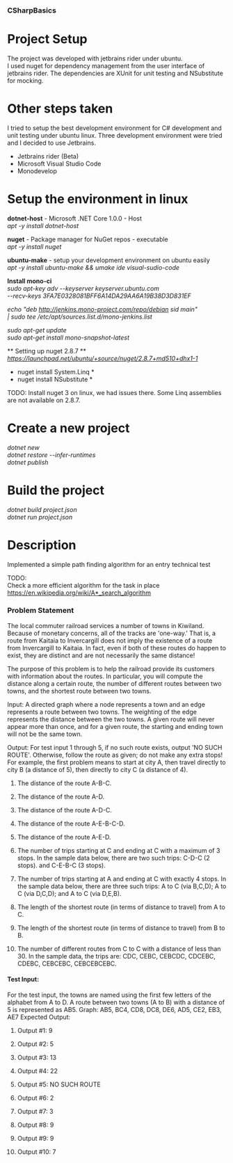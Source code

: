 ### CSharpBasics

# Project Setup
The project was developed with jetbrains rider under ubuntu.   
I used nuget for dependency management from the user interface of jetbrains rider.
The dependencies are XUnit for unit testing and NSubstitute for mocking.
  
# Other steps taken
I tried to setup the best development environment for C# development and unit testing under ubuntu linux.
Three development environment were tried and I decided to use Jetbrains.
* Jetbrains rider (Beta)
* Microsoft Visual Studio Code
* Monodevelop

# Setup the environment in linux

**dotnet-host** - Microsoft .NET Core 1.0.0 - Host  
 *apt -y install dotnet-host*

**nuget** - Package manager for NuGet repos - executable  
*apt -y install nuget*

**ubuntu-make** - setup your development environment on ubuntu easily  
*apt -y install ubuntu-make && umake ide visual-sudio-code*

**Install mono-ci**  
*sudo apt-key adv --keyserver keyserver.ubuntu.com  
 --recv-keys 3FA7E0328081BFF6A14DA29AA6A19B38D3D831EF*    
 
*echo "deb http://jenkins.mono-project.com/repo/debian sid main"  
 | sudo tee /etc/apt/sources.list.d/mono-jenkins.list*  
 
*sudo apt-get update*  
*sudo apt-get install mono-snapshot-latest* 

** Setting up nuget 2.8.7 ** 
*https://launchpad.net/ubuntu/+source/nuget/2.8.7+md510+dhx1-1*  

* nuget install System.Linq * 
* nuget install NSubstitute * 

TODO: Install nuget 3 on linux, we had issues there. Some Linq assemblies are not available on 2.8.7.

# Create a new project
*dotnet new*  
*dotnet restore --infer-runtimes*  
*dotnet publish*  

# Build the project
*dotnet build project.json*  
*dotnet run project.json*  

# Description

Implemented a simple path finding algorithm for an entry technical test

TODO:  
Check a more efficient algorithm for the task in place 
 https://en.wikipedia.org/wiki/A*_search_algorithm

### Problem Statement

The local commuter railroad services a number of towns in Kiwiland.  Because of monetary concerns, all of the tracks are 'one-way.'  That is, a route from Kaitaia to Invercargill does not imply the existence of a route from Invercargill to Kaitaia.  In fact, even if both of these routes do happen to exist, they are distinct and are not necessarily the same distance! 
 
The purpose of this problem is to help the railroad provide its customers with information about the routes.  In particular, you will compute the distance along a certain route, the number of different routes between two towns, and the shortest route between two towns. 
 
Input:  A directed graph where a node represents a town and an edge represents a route between two towns.  The weighting of the edge represents the distance between the two towns.  A given route will never appear more than once, and for a given route, the starting and ending town will not be the same town. 
 
Output: For test input 1 through 5, if no such route exists, output 'NO SUCH ROUTE'.  Otherwise, follow the route as given; do not make any extra stops!  For example, the first problem means to start at city A, then travel directly to city B (a distance of 5), then directly to city C (a distance of 4). 

1. The distance of the route A-B-C. 

2. The distance of the route A-D. 

3. The distance of the route A-D-C. 

4. The distance of the route A-E-B-C-D. 

5. The distance of the route A-E-D. 

6. The number of trips starting at C and ending at C with a maximum of 3 stops.  In the sample data below, there are two such trips: C-D-C (2 stops). and C-E-B-C (3 stops). 
7. The number of trips starting at A and ending at C with exactly 4 stops.  In the sample data below, there are three such trips: A to C (via B,C,D); A to C (via D,C,D); and A to C (via D,E,B). 
8. The length of the shortest route (in terms of distance to travel) from A to C. 
9. The length of the shortest route (in terms of distance to travel) from B to B. 
10. The number of different routes from C to C with a distance of less than 30.  In the sample data, the trips are: CDC, CEBC, CEBCDC, CDCEBC, CDEBC, CEBCEBC, CEBCEBCEBC. 
 
#### Test Input: 
For the test input, the towns are named using the first few letters of the alphabet from A to D.  A route between two towns (A to B) with a distance of 5 is represented as AB5. 
Graph: AB5, BC4, CD8, DC8, DE6, AD5, CE2, EB3, AE7 
Expected Output: 
1. Output #1: 9 

2. Output #2: 5 

3. Output #3: 13 

4. Output #4: 22 

5. Output #5: NO SUCH ROUTE 

6. Output #6: 2 

7. Output #7: 3 

8. Output #8: 9 

9. Output #9: 9 

10. Output #10: 7